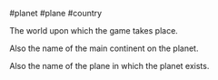 #planet #plane #country

The world upon which the game takes place. 

Also the name of the main continent on the planet.

Also the name of the plane in which the planet exists.